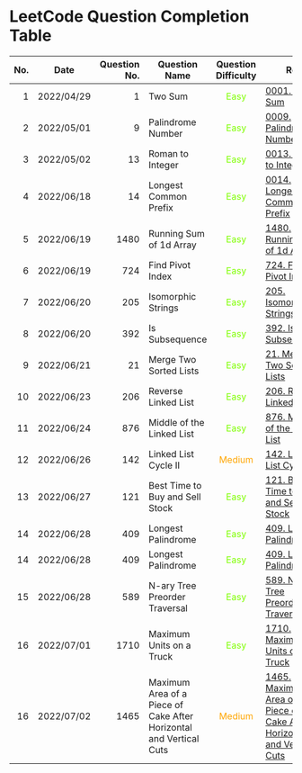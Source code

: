 # LeetCode Question Completion Table

| No. | Date       | Question No. | Question Name                                                      |             Question Difficulty              | Ref.                                                                                                                                                                 |                                                   My Attempt                                                   |
| --: | ---------- | -----------: | ------------------------------------------------------------------ | :------------------------------------------: | -------------------------------------------------------------------------------------------------------------------------------------------------------------------- | :------------------------------------------------------------------------------------------------------------: |
|   1 | 2022/04/29 |            1 | Two Sum                                                            | <span style="color:chartreuse"> Easy </span> | [0001. Two Sum](/questions/0001-Two-Sum/qa.md)                                                                                                                       |                              [JS](/questions/0001-Two-Sum/myattempt/20220429.js)                               |
|   2 | 2022/05/01 |            9 | Palindrome Number                                                  | <span style="color:chartreuse"> Easy </span> | [0009. Palindrome Number](/questions/0009-Palindrome-Number/qa.md)                                                                                                   |                         [JS](/questions/0009-Palindrome-Number/myattempt/20220501.js)                          |
|   3 | 2022/05/02 |           13 | Roman to Integer                                                   | <span style="color:chartreuse"> Easy </span> | [0013. Roman to Integer](/questions/0013-Roman-to-Integer/qa.md)                                                                                                     |                          [JS](/questions/0013-Roman-to-Integer/myattempt/20220502.js)                          |
|   4 | 2022/06/18 |           14 | Longest Common Prefix                                              | <span style="color:chartreuse"> Easy </span> | [0014. Longest Common Prefix](/questions/0014-Longest-Common-Prefix/qa.md)                                                                                           |                       [JS](/questions/0014-Longest-Common-Prefix/myattempt/20220618.js)                        |
|   5 | 2022/06/19 |         1480 | Running Sum of 1d Array                                            | <span style="color:chartreuse"> Easy </span> | [1480. Running Sum of 1d Array](/questions/1480-Running-Sum-of-1d-Array/qa.md)                                                                                       |                      [JS](/questions/1480-Running-Sum-of-1d-Array/myattempt/20220619.js)                       |
|   6 | 2022/06/19 |          724 | Find Pivot Index                                                   | <span style="color:chartreuse"> Easy </span> | [724. Find Pivot Index](/questions/0724-Find-Pivot-Index/qa.md)                                                                                                      |                          [JS](/questions/0724-Find-Pivot-Index/myattempt/20220619.js)                          |
|   7 | 2022/06/20 |          205 | Isomorphic Strings                                                 | <span style="color:chartreuse"> Easy </span> | [205. Isomorphic Strings](/questions/0205-Isomorphic-Strings/qa.md)                                                                                                  |                         [JS](/questions/0205-Isomorphic-Strings/myattempt/20220620.js)                         |
|   8 | 2022/06/20 |          392 | Is Subsequence                                                     | <span style="color:chartreuse"> Easy </span> | [392. Is Subsequence](/questions/0392-Is-Subsequence/qa.md)                                                                                                          |                           [JS](/questions/0392-Is-Subsequence/myattempt/20220620.js)                           |
|   9 | 2022/06/21 |           21 | Merge Two Sorted Lists                                             | <span style="color:chartreuse"> Easy </span> | [21. Merge Two Sorted Lists](/questions/0021-Merge-Two-Sorted-Lists/qa.md)                                                                                           |                       [JS](/questions/0021-Merge-Two-Sorted-Lists/myattempt/20220621.js)                       |
|  10 | 2022/06/23 |          206 | Reverse Linked List                                                | <span style="color:chartreuse"> Easy </span> | [206. Reverse Linked List](/questions/0206-Reverse-Linked-List/qa.md)                                                                                                |                        [JS](/questions/0206-Reverse-Linked-List/myattempt/20220623.js)                         |
|  11 | 2022/06/24 |          876 | Middle of the Linked List                                          | <span style="color:chartreuse"> Easy </span> | [876. Middle of the Linked List](/questions/0876-Middle-of-the-Linked-List/qa.md)                                                                                    |                     [JS](/questions/0876-Middle-of-the-Linked-List/myattempt/20220624.js)                      |
|  12 | 2022/06/26 |          142 | Linked List Cycle II                                               |  <span style="color:orange"> Medium </span>  | [142. Linked List Cycle II](/questions/0142-Linked-List-Cycle-II/qa.md)                                                                                              |                        [JS](/questions/0142-Linked-List-Cycle-II/myattempt/20220626.js)                        |
|  13 | 2022/06/27 |          121 | Best Time to Buy and Sell Stock                                    | <span style="color:chartreuse"> Easy </span> | [121. Best Time to Buy and Sell Stock](/questions/0121-Best-Time-to-Buy-and-Sell-Stock/qa.md)                                                                        |                  [JS](/questions/0121-Best-Time-to-Buy-and-Sell-Stock/myattempt/20220627.js)                   |
|  14 | 2022/06/28 |          409 | Longest Palindrome                                                 | <span style="color:chartreuse"> Easy </span> | [409. Longest Palindrome](/questions/0409-Longest-Palindrome/qa.md)                                                                                                  |                         [JS](/questions/0409-Longest-Palindrome/myattempt/20220628.js)                         |
|  14 | 2022/06/28 |          409 | Longest Palindrome                                                 | <span style="color:chartreuse"> Easy </span> | [409. Longest Palindrome](/questions/0409-Longest-Palindrome/qa.md)                                                                                                  |                         [JS](/questions/0409-Longest-Palindrome/myattempt/20220628.js)                         |
|  15 | 2022/06/28 |          589 | N-ary Tree Preorder Traversal                                      | <span style="color:chartreuse"> Easy </span> | [589. N-ary Tree Preorder Traversal](/questions/0589-N-ary-Tree-Preorder-Traversal/qa.md)                                                                            |                   [JS](/questions/0589-N-ary-Tree-Preorder-Traversal/myattempt/20220628.js)                    |
|  16 | 2022/07/01 |         1710 | Maximum Units on a Truck                                           | <span style="color:chartreuse"> Easy </span> | [1710. Maximum Units on a Truck](/questions/1710-Maximum-Units-on-a-Truck/qa.md)                                                                                     |                      [JS](/questions/1710-Maximum-Units-on-a-Truck/myattempt/20220701.js)                      |
|  16 | 2022/07/02 |         1465 | Maximum Area of a Piece of Cake After Horizontal and Vertical Cuts |  <span style="color:orange"> Medium </span>  | [1465. Maximum Area of a Piece of Cake After Horizontal and Vertical Cuts](/questions/1465-Maximum-Area-of-a-Piece-of-Cake-After-Horizontal-and-Vertical-Cuts/qa.md) | [JS](/questions/1465-Maximum-Area-of-a-Piece-of-Cake-After-Horizontal-and-Vertical-Cuts/myattempt/20220702.js) |
